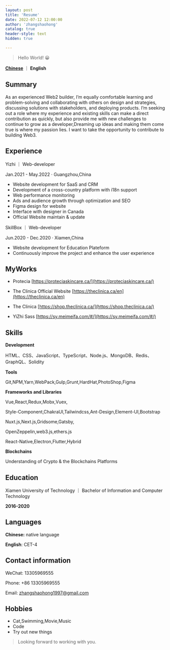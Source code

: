 ```yaml
---
layout: post
title: 'Resume'
date: 2022-07-12 12:00:00
author: 'zhangshaohong'
catalog: true
header-style: text
hidden: true

---
```



> Hello World! 😀

[**Chinese**](/2022/07/12/resumeZh/) ｜ **English**

## Summary

As an experienced Web2 builder, I’m equally comfortable learning and problem-solving and collaborating with others on design and strategies, discussing solutions with stakeholders, and deploying products. I’m seeking out a role where my experience and existing skills can make a direct contribution as quickly, but also provide me with new challenges to continue to grow as a developer,Dreaming up ideas and making them come true is where my passion lies. I want to take the opportunity to contribute to building Web3.


## Experience

Yizhi ｜ Web-developer

Jan.2021 - May.2022 · Guangzhou,China

- Website development for SaaS and CRM
- Development of a cross-country platform with i18n support
- Web performance monitoring
- Ads and audience growth through optimization and SEO
- Figma design for website
- Interface with designer in Canada
- Official Website maintain & update

SkillBox ｜ Web-developer

Jun.2020 - Dec.2020 · Xiamen,China

- Website development for Education Plateform
- Continuously improve the project and enhance the user experience


## MyWorks

- Protecia  [https://proteciaskincare.ca/](https://proteciaskincare.ca/)

- The Clinica Official Website  [https://theclinica.ca/en](https://theclinica.ca/en)

- The Clinica  [https://shop.theclinica.ca/](https://shop.theclinica.ca/)
  
- YiZhi Sass [https://sy.meimeifa.com/#/](https://sy.meimeifa.com/#/)

## Skills

**Development**

HTML、CSS、JavaScript、TypeScript、Node.js、MongoDB、Redis、
GraphQL、Solidity

**Tools**

Git,NPM,Yarn,WebPack,Gulp,Grunt,HardHat,PhotoShop,Figma

**Frameworks and Libraries**

Vue,React,Redux,Mobx,Vuex,

Style-Component,ChakraUI,Tailwindcss,Ant-Design,Element-UI,Bootstrap

Nuxt.js,Next.js,Gridsome,Gatsby,

OpenZeppelin,web3.js,ethers.js

React-Native,Electron,Flutter,Hybrid

**Blockchains**

Understanding of Crypto & the Blockchains Platforms


## Education

Xiamen University of Technology ｜ Bachelor of Information and Computer Technology

**2016-2020**


## Languages

**Chinese:** native language

**English**: CET-4


## Contact information

WeChat: 13305969555

Phone: +86 13305969555

Email: zhangshaohong1997@gmail.com

## Hobbies

- Cat,Swimming,Movie,Music
- Code
- Try out new things



> Looking forward to working with you.
